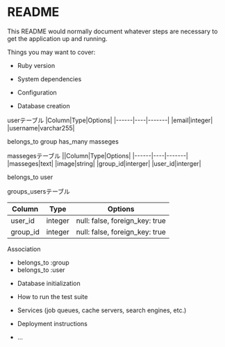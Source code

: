 # README

This README would normally document whatever steps are necessary to get the
application up and running.

Things you may want to cover:

* Ruby version

* System dependencies

* Configuration

* Database creation

userテーブル
|Column|Type|Options|
|------|----|-------|
|email|integer|
|username|varchar255|

belongs_to group
has_many masseges

massegesテーブル
||Column|Type|Options|
|------|----|-------|
|masseges|text|
|image|string|
|group_id|interger|
|user_id|interger|

belongs_to user

groups_usersテーブル

|Column|Type|Options|
|------|----|-------|
|user_id|integer|null: false, foreign_key: true|
|group_id|integer|null: false, foreign_key: true|

 Association
- belongs_to :group
- belongs_to :user

* Database initialization

* How to run the test suite

* Services (job queues, cache servers, search engines, etc.)

* Deployment instructions

* ...
